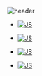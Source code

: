 ![header](https://capsule-render.vercel.app/api?type=slice&color=auto&height=300&section=header&text=nyaongkkong&fontSize=90)

- [![JS](https://img.shields.io/badge/Java-007396?style=flat-square&logo=Java&logoColor=black)](github.com/Joowon0220/TODO-List)

- [![JS](https://img.shields.io/badge/JavaScript-F7DF1E?style=flat-square&logo=JavaScript&logoColor=black)](github.com/Joowon0220/TODO-List)

- [![JS](https://img.shields.io/badge/Spring-6DB33F?style=flat-square&logo=Spring&logoColor=black)](github.com/Joowon0220/TODO-List)

- [![JS](https://img.shields.io/badge/SpringBoot-6DB33F?style=flat-square&logo=SpringBoot&logoColor=black)](github.com/Joowon0220/TODO-List)
